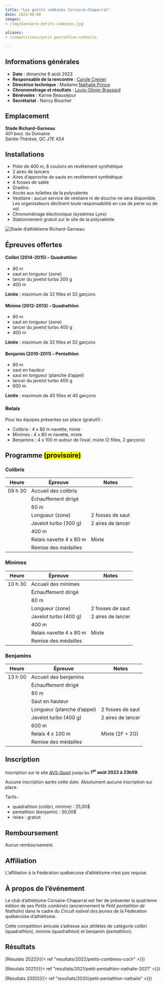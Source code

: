 ```yaml
---
title: "Les petits combinés Corsaire-Chaparral"
date: 2023-08-06
images: 
- /img/banniere-petits-combines.jpg

aliases:
- /competitions/petit-pentathlon-nathalie

---
```


## Informations générales

- **Date** : dimanche 6 août 2023
- **Responsable de la rencontre** : [Carole Crevier](mailto:caro.cre@outlook.com)
- **Directrice technique** : Madame [Nathalie Prince](mailto:nathalie.prince1@videotron.ca)
- **Chronométrage et résultats** : [Louis-Olivier Brassard](mailto:louis@corsaire-chaparral.org)
- **Bénévoles** : Karine Beauséjour
- **Secrétariat** : Nancy Boucher
<!-- [**Document d’invitation**](https://assets.corsaire-chaparral.org/competitions/2022/document-technique-petits-combines-2022.pdf) -->
<!-- - [**Horaire final**](https://assets.corsaire-chaparral.org/competitions/2023/horaire-petits-combines-2023-vfinal.pdf) -->
<!-- - [**Liste des athlètes inscrits**](https://assets.corsaire-chaparral.org/competitions/2022/inscriptions-par-epreuve-petits-combines-2022.pdf) -->
<!-- - [**Résultats en ligne**](https://avs-sport.com/comp_main.php?comp=752) -->

## Emplacement

**Stade Richard-Garneau**  
401 boul. du Domaine  
Sainte-Thérèse, QC J7E 4S4

## Installations

- Piste de 400 m, 8 couloirs en revêtement synthétique
- 2 aires de lancers
- Aires d’approche de sauts en revêtement synthétique
- 4 fosses de sable
- Gradins 
- Accès aux toilettes de la polyvalente
- Vestiaire : aucun service de vestiaire ni de douche ne sera disponible. Les organisateurs déclinent toute responsabilité en cas de perte ou de vol.
- Chronométrage électronique (systèmes Lynx)
- Stationnement gratuit sur le site de la polyvalente

![Stade d’athlétisme Richard-Garneau](/img/stade-richard-garneau.jpg)

## Épreuves offertes

#### Colibri (2014-2015) – Quadrathlon  

- 80 m
- saut en longueur (zone)
- lancer du javelot turbo 300 g
- 400 m

**Limite** : maximum de 32 filles et 32 garçons

#### Minime (2012-2013) – Quadrathlon  

- 80 m
- saut en longueur (zone)
- lancer du javelot turbo 400 g
- 400 m

**Limite** : maximum de 32 filles et 32 garçons

#### Benjamin (2010-2011) – Pentathlon  

- 80 m
- saut en hauteur
- saut en longueur (planche d’appel)
- lancer du javelot turbo 400 g
- 600 m

**Limite** : maximum de 40 filles et 40 garçons

### Relais

Pour les équipes présentes sur place (gratuit!) :

- Colibris : 4 x 80 m navette, mixte
- Minimes : 4 x 80 m navette, mixte
- Benjamins : 4 x 100 m autour de l’oval, mixte (2 filles, 2 garçons)

## Programme <mark>(provisoire)</mark>

### Colibris

| Heure   | Épreuve              | Notes             |
|---------|----------------------|-------------------|
| 09 h 30 | Accueil des colibris |                   |
|         | Échauffement dirigé  |                   |
|         | 60 m                 |                   |
|         | Longueur (zone)      | 2 fosses de saut  |
|         | Javelot turbo (300 g)| 2 aires de lancer |
|         | 400 m                |                   |
|         | Relais navette 4 x 80 m | Mixte          |
|         | Remise des médailles |                   |

### Minimes

| Heure   | Épreuve                 | Notes             |
|---------|-------------------------|-------------------|
| 10 h 30 | Accueil des minimes     |                   |
|         | Échauffement dirigé     |                   |
|         | 80 m                    |                   |
|         | Longueur (zone)         | 2 fosses de saut  |
|         | Javelot turbo (400 g)   | 2 aires de lancer |
|         | 400 m                   |                   |
|         | Relais navette 4 x 80 m | Mixte             |
|         | Remise des médailles    |                   |

### Benjamins

| Heure   | Épreuve                    | Notes             |
|---------|----------------------------|-------------------|
| 13 h 00 | Accueil des benjamins      |                   |
|         | Échauffement dirigé        |                   |
|         | 80 m                       |                   |
|         | Saut en hauteur            |                   |
|         | Longueur (planche d’appel) | 2 fosses de saut  |
|         | Javelot turbo (400 g)      | 2 aires de lancer |
|         | 600 m                      |                   |
|         | Relais 4 x 100 m           | Mixte (2F + 2G)   |
|         | Remise des médailles       |                   |

## Inscription

Inscription sur le site [AVS-Sport](https://avs-sport.com/main.php) jusqu’au **1<sup>er</sup> août 2023 à 23h59**.

Aucune inscription après cette date. Absolument aucune inscription sur place.

Tarifs : 

- quadrathlon (colibri, minime) : 25,00$
- pentathlon (benjamin) : 30,00$
- relais : gratuit

## Remboursement

Aucun remboursement.

## Affiliation

L’affiliation à la Fédération québécoise d’athlétisme n’est pas requise.

## À propos de l’événement

Le club d’athlétisme Corsaire-Chaparral est fier de présenter la quatrième édition de ses _Petits combinés_ (anciennement le _Petit pentathlon de Nathalie_) dans le cadre du _Circuit estival des jeunes_ de la Fédération québécoise d’athlétisme.

Cette compétition amicale s’adresse aux athlètes de catégorie colibri (quadrathlon), minime (quadrathlon) et benjamin (pentathlon).

## Résultats

[Résulats 2022]({{< ref "resultats/2022/petits-combines-coch" >}})

[Résulats 2021]({{< ref "resultats/2021/petit-pentathlon-nathalie-2021" >}})

[Résultats 2020]({{< ref "resultats/2020/petit-pentathlon-nathalie" >}})
